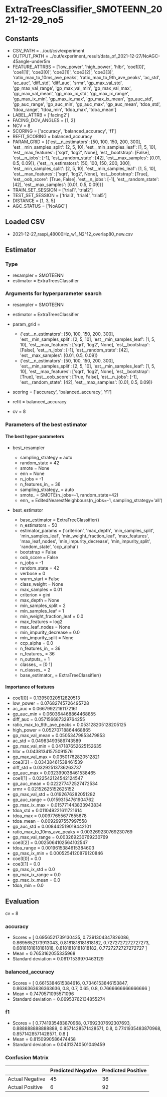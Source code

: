 # ExtraTreesClassifier_SMOTEENN_2021-12-29_no5
## Constants
- CSV_PATH = ../out/csv/experiment
- OUTPUT_PATH = ../out/experiment_result/data_of_2021-12-27/NoAGC-45angle-under5m
- FEATURE_ATTRBS = ['low_power', 'high_power', 'hlbr', 'coe1[0]', 'coe1[1]', 'coe3[0]', 'coe3[1]', 'coe3[2]', 'coe3[3]', 'ratio_max_to_10ms_ave_peaks', 'ratio_max_to_9th_ave_peaks', 'ac_std', 'ac_auc', 'diff_std', 'diff_auc', 'srmr', 'gp_max_val_std', 'gp_max_val_range', 'gp_max_val_min', 'gp_max_val_max', 'gp_max_val_mean', 'gp_max_ix_std', 'gp_max_ix_range', 'gp_max_ix_min', 'gp_max_ix_max', 'gp_max_ix_mean', 'gp_auc_std', 'gp_auc_range', 'gp_auc_min', 'gp_auc_max', 'gp_auc_mean', 'tdoa_std', 'tdoa_range', 'tdoa_min', 'tdoa_max', 'tdoa_mean']
- LABEL_ATTRB = ['facing2']
- FACING_DOV_ANGLES = [1, 2]
- NCV = 8
- SCORING = ['accuracy', 'balanced_accuracy', 'f1']
- REFIT_SCORING = balanced_accuracy
- PARAM_GRID = [{'est__n_estimators': [50, 100, 150, 200, 300], 'est__min_samples_split': [2, 5, 10], 'est__min_samples_leaf': [1, 5, 10], 'est__max_features': ['sqrt', 'log2', None], 'est__bootstrap': [False], 'est__n_jobs': [-1], 'est__random_state': [42], 'est__max_samples': [0.01, 0.5, 0.09]}, {'est__n_estimators': [50, 100, 150, 200, 300], 'est__min_samples_split': [2, 5, 10], 'est__min_samples_leaf': [1, 5, 10], 'est__max_features': ['sqrt', 'log2', None], 'est__bootstrap': [True], 'est__oob_score': [True, False], 'est__n_jobs': [-1], 'est__random_state': [42], 'est__max_samples': [0.01, 0.5, 0.09]}]
- TRAIN_SET_SESSION = ['trial1', 'trial2']
- TEST_SET_SESSION = ['trial3', 'trial4', 'trial5']
- DISTANCE = [1, 3, 5]
- AGC_STATUS = ['NoAGC']

## Loaded CSV
- 2021-12-27_raspi_48000Hz_w1_N2^12_overlap80_new.csv

## Estimator
### Type
- resampler = SMOTEENN
- estimator = ExtraTreesClassifier

### Arguments for hyperparameter search
- resampler = SMOTEENN
- estimator = ExtraTreesClassifier
- param_grid = 
	- {'est__n_estimators': [50, 100, 150, 200, 300], 'est__min_samples_split': [2, 5, 10], 'est__min_samples_leaf': [1, 5, 10], 'est__max_features': ['sqrt', 'log2', None], 'est__bootstrap': [False], 'est__n_jobs': [-1], 'est__random_state': [42], 'est__max_samples': [0.01, 0.5, 0.09]}
	- {'est__n_estimators': [50, 100, 150, 200, 300], 'est__min_samples_split': [2, 5, 10], 'est__min_samples_leaf': [1, 5, 10], 'est__max_features': ['sqrt', 'log2', None], 'est__bootstrap': [True], 'est__oob_score': [True, False], 'est__n_jobs': [-1], 'est__random_state': [42], 'est__max_samples': [0.01, 0.5, 0.09]}

- scoring = ['accuracy', 'balanced_accuracy', 'f1']
- refit = balanced_accuracy
- cv = 8

### Parameters of the best estimator
#### The best hyper-parameters
- best_resampler
	- sampling_strategy = auto
	- random_state = 42
	- smote = None
	- enn = None
	- n_jobs = -1
	- n_features_in_ = 36
	- sampling_strategy_ = auto
	- smote_ = SMOTE(n_jobs=-1, random_state=42)
	- enn_ = EditedNearestNeighbours(n_jobs=-1, sampling_strategy='all')

- best_estimator
	- base_estimator = ExtraTreeClassifier()
	- n_estimators = 50
	- estimator_params = ('criterion', 'max_depth', 'min_samples_split', 'min_samples_leaf', 'min_weight_fraction_leaf', 'max_features', 'max_leaf_nodes', 'min_impurity_decrease', 'min_impurity_split', 'random_state', 'ccp_alpha')
	- bootstrap = False
	- oob_score = False
	- n_jobs = -1
	- random_state = 42
	- verbose = 0
	- warm_start = False
	- class_weight = None
	- max_samples = 0.01
	- criterion = gini
	- max_depth = None
	- min_samples_split = 2
	- min_samples_leaf = 1
	- min_weight_fraction_leaf = 0.0
	- max_features = log2
	- max_leaf_nodes = None
	- min_impurity_decrease = 0.0
	- min_impurity_split = None
	- ccp_alpha = 0.0
	- n_features_in_ = 36
	- n_features_ = 36
	- n_outputs_ = 1
	- classes_ = [0 1]
	- n_classes_ = 2
	- base_estimator_ = ExtraTreeClassifier()

#### Importance of features
- coe1[0] = 0.13950320512820513
- low_power = 0.07682745726495728
- ac_auc = 0.06679922161172161
- gp_auc_min = 0.060364468864468855
- diff_auc = 0.057156687329764255
- ratio_max_to_9th_ave_peaks = 0.053128205128205125
- high_power = 0.05270718864468865
- gp_max_val_mean = 0.05053479853479853
- ac_std = 0.04983493589743589
- gp_max_val_min = 0.047187652625152635
- hlbr = 0.04381341575091576
- gp_max_val_max = 0.03501762820512821
- coe3[3] = 0.03438461538461539
- diff_std = 0.03292513736263737
- gp_auc_max = 0.032399038461538465
- coe1[1] = 0.022542124542124547
- gp_auc_mean = 0.022277472527472534
- srmr = 0.02152625152625152
- gp_max_val_std = 0.0192676282051282
- gp_auc_range = 0.01593154761904762
- gp_max_ix_max = 0.015771443833943834
- tdoa_std = 0.011049221611721614
- tdoa_max = 0.00977655677655678
- tdoa_mean = 0.0092997557997558
- gp_auc_std = 0.008442519019442101
- ratio_max_to_10ms_ave_peaks = 0.003269230769230769
- gp_max_val_range = 0.003269230769230769
- coe3[2] = 0.0025064102564102547
- tdoa_range = 0.0019615384615384603
- gp_max_ix_min = 0.0005254120879120846
- coe3[0] = 0.0
- coe3[1] = 0.0
- gp_max_ix_std = 0.0
- gp_max_ix_range = 0.0
- gp_max_ix_mean = 0.0
- tdoa_min = 0.0

## Evaluation
cv = 8
### accuracy
- Scores = [ 0.6956521739130435, 0.7391304347826086, 0.8695652173913043, 0.8181818181818182, 0.7272727272727273, 0.6818181818181818, 0.8181818181818182, 0.7727272727272727 ]
- Mean = 0.7653162055335968
- Standard deviation = 0.06171539970463129

### balanced_accuracy
- Scores = [ 0.6615384615384616, 0.7346153846153847, 0.8636363636363636, 0.8, 0.7, 0.65, 0.8, 0.7666666666666666 ]
- Mean = 0.7470571095571096
- Standard deviation = 0.06953762134855274

### f1
- Scores = [ 0.7741935483870968, 0.7692307692307693, 0.888888888888889, 0.8571428571428571, 0.8, 0.7741935483870968, 0.8571428571428571, 0.8 ]
- Mean = 0.8150990586474458
- Standard deviation = 0.04313740501049459

### Confusion Matrix
|  | Predicted Negative | Predicted Positive |
| --- | --- | --- |
| Actual Negative | 45 | 36 |
| Actual Positive | 6 | 92 |

      